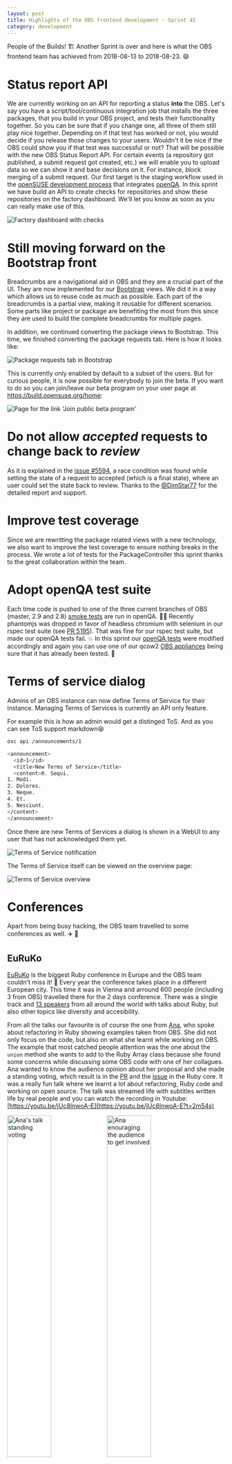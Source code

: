 ```yaml
---
layout: post
title: Highlights of the OBS frontend development - Sprint 45
category: development
---
```


People of the Builds! :building_construction: Another Sprint is over and here is what the OBS frontend team has achieved from 2018-08-13 to 2018-08-23. :smile:


# Status report API

We are currently working on an API for reporting a status **into** the OBS. Let's say you have a script/tool/continuous integration job that installs the three packages, that you build in your OBS project, and tests their functionality together. So you can be sure that if you change one, all three of them still play nice together. Depending on if that test has worked or not, you would decide if you release those changes to your users. Wouldn't it be nice if the OBS could show you if that test was successful or not? That will be possible with the new OBS Status Report API. For certain events (a repository got published, a submit request got created, etc.) we will enable you to upload data so we can show it and base decisions on it. For instance, block merging of a submit request. Our first target is the staging workflow used in  the [openSUSE development process](https://en.opensuse.org/openSUSE:Leap_development_process) that integrates [openQA](http://open.qa). In this sprint we have build an API to create checks for repositories and show these repositories on the factory dashboard. We'll let you know as soon as you can really make use of this.

<img src="/images/posts/sprint-report-45/1.png" alt="Factory dashboard with checks">


# Still moving forward on the Bootstrap front

Breadcrumbs are a navigational aid in OBS and they are a crucial part of the UI. They are now implemented for our [Bootstrap](https://getbootstrap.com) views. We did it in a way which allows us to reuse code as much as possible. Each part of the breadcrumbs is a partial view, making it reusable for different scenarios. Some parts like project or package are benefiting the most from this since they are used to build the complete breadcrumbs for multiple pages.

In addition, we continued converting the package views to Bootstrap. This time, we finished converting the package requests tab. Here is how it looks like:

<img src="/images/posts/sprint-report-45/2.png" alt="Package requests tab in Bootstrap">

This is currently only enabled by default to a subset of the users. But for curious people, it is now possible for everybody to join the beta. If you want to do so you can join/leave our beta program on your user page at <https://build.opensuse.org/home>: 

<img src="/images/posts/sprint-report-45/3.png" alt="Page for the link 'Join public beta program'">


# Do not allow _accepted_ requests to change back to _review_

As it is explained in the [issue #5594](https://github.com/openSUSE/open-build-service/issues/5594), a race condition was found while setting the state of a request to accepted (which is a final state), where an user could set the state back to review. Thanks to the [@DimStar77](https://github.com/DimStar77) for the detailed report and support.


# Improve test coverage

Since we are rewritting the package related views with a new technology, we also want to improve the test coverage to ensure nothing breaks in the process. We wrote a lot of tests for the PackageController this sprint thanks to the great collaboration within the team.


# Adopt openQA test suite

Each time code is pushed to one of the three current branches of OBS (master, 2.9 and 2.8) [smoke tests](https://en.wikipedia.org/wiki/Smoke_testing_%28software%29) are run in openQA. :man_scientist: Recently phantomjs was dropped in favor of headless chromium with selenium in our rspec test suite (see [PR 5195](https://github.com/openSUSE/open-build-service/pull/5195)). That was fine for our rspec test suite, but made our openQA tests fail. :boom: In this sprint our [openQA tests](https://openqa.opensuse.org/group_overview/17) were modified accordingly and again you can use one of our qcow2 [OBS appliances](https://openbuildservice.org/download/other) being sure that it has already been tested. :green_heart:


# Terms of service dialog

Admins of an OBS instance can now define Terms of Service for their instance. Managing Terms of Services is currently an API only feature.

For example this is how an admin would get a distinged ToS. And as you can see ToS support markdown:laughing:
```bash
osc api /announcements/1

<announcement>
  <id>1</id>
  <title>New Terms of Service</title>
  <content>0. Sequi.
1. Modi.
2. Dolores.
3. Neque.
4. Et.
5. Nesciunt.
</content>
</announcement>
```

Once there are new Terms of Services a dialog is shown in a WebUI to any user that has not acknowledged them yet.

<img src="/images/posts/sprint-report-45/4.png" alt="Terms of Service notification">

The Terms of Service itself can be viewed on the overview page:

<img src="/images/posts/sprint-report-45/5.png" alt="Terms of Service overview">


# Conferences

Apart from being busy hacking, the OBS team travelled to some conferences as well. :airplane: :steam_locomotive:

## EuRuKo

[EuRuKo](https://euruko2018.org) is the biggest Ruby conference in Europe and the OBS team couldn't miss it! :gem: Every year the conference takes place in a different European city. This time it was in Vienna and arround 600 people (including 3 from OBS) travelled there for the 2 days conference. There was a single track and [13 speakers](https://euruko2018.org/speakers) from all around the world with talks about Ruby, but also other topics like diversity and accesibility.

From all the talks our favourite is of course the one from [Ana](https://github.com/Ana06), who spoke about refactoring in Ruby showing examples taken from OBS. She did not only focus on the code, but also on what she learnt while working on OBS. The example that most catched people attention was the one about the `union` method she wants to add to the Ruby Array class because she found some concerns while discussing some OBS code with one of her collagues. Ana wanted to know the audience opinion about her proposal and she made a standing voting, which result is in the [PR](https://github.com/ruby/ruby/pull/1747#issuecomment-417241624) and the [issue](https://bugs.ruby-lang.org/issues/14097) in the Ruby core. It was a really fun talk where we learnt a lot about refactoring, Ruby code and working on open source. The talk was streamed life with subtitles written life by real people and you can watch the recording in Youtube: [https://youtu.be/jUc8InwoA-E](https://youtu.be/jUc8InwoA-E?t=2m54s)

<img src="/images/posts/sprint-report-45/6.jpg" alt="Ana's talk standing voting" style="width:45%">
<img src="/images/posts/sprint-report-45/7.jpg" alt="Ana enouraging the audience to get involved" style="width:45%">

There were two other talks we specially like:

- [_The case of the missing method — a Ruby mystery story_](https://youtu.be/wkz-B1w2GVM) by Nadia Odunayo who presented Ruby singleton classes in a really original and clear way.
- [_Tool belt of a seasoned bug hunter_](https://youtu.be/ObB0dzX_rBs?t=6m12s) by Damir Zekić in which he explained how he debugged the problem of some spec running tremendously slow.

The conference was not only a chance to watch interesting talks, but also to meet new people and friends we meet at every Ruby conference. We hope that the OBS team can meet all of you again next year, this time in Rotterdam.


## openSUSE.Asia Summit

As Vienna was just too close, [Ana](https://github.com/Ana06) also travelled to Taipei for the [openSUSE.Asia Summit](https://events.opensuse.org/conference/summitasia18) to support the great openSUSE community we have in Asia. She held a talk about starting as a new contributor in open source and mentoring: [Why should you get involved in open source?](https://events.opensuse.org/conference/summitasia18/program/proposal/2053).

There was also an [introduction to OBS](https://events.opensuse.org/conference/summitasia18/program/proposal/2104) talk by [Alcho](https://twitter.com/alcho_tw), although a good level of Chinese was needed to follow the talk. Thanks Alcho for always spreading the knowledge about OBS all around Asia! :cupid:

You can read more about the conference in Ana's openSUSE.Asia Summit blog post: <https://news.opensuse.org/2018/09/05/opensuse-asia-summit>


# Next Sprint More

That was everything! Remember you can follow the work of the OBS team live in our [Trello Board](https://trello.com/b/Fs7boVwI/bs-sprint). Do not miss our next blog post! :wink:
